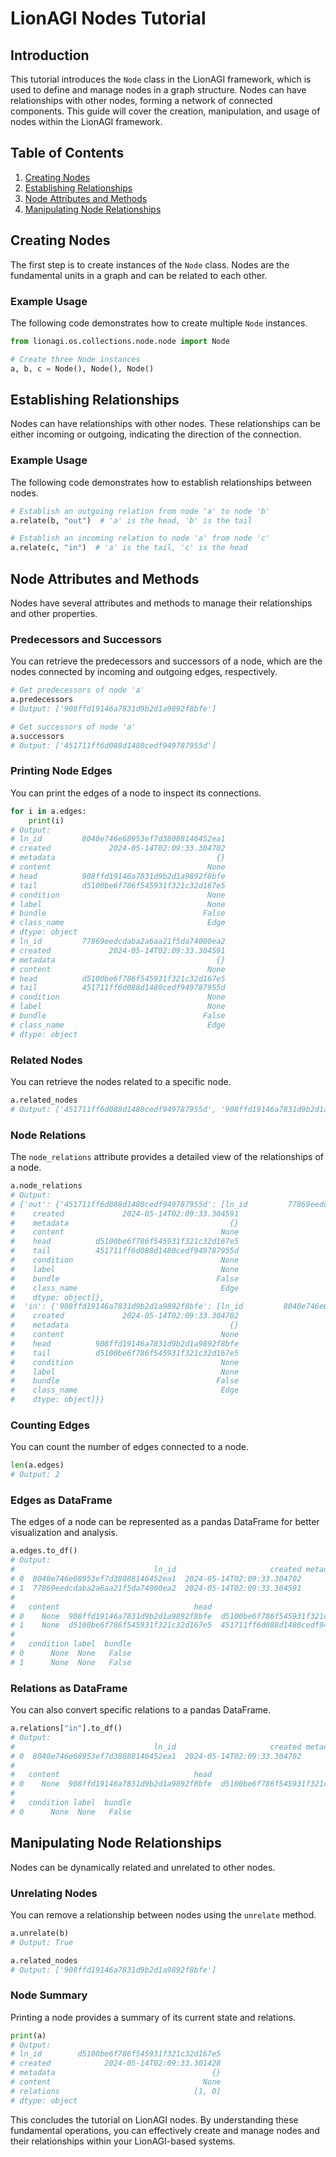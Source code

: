 
# LionAGI Nodes Tutorial

## Introduction

This tutorial introduces the `Node` class in the LionAGI framework, which is used to define and manage nodes in a graph structure. Nodes can have relationships with other nodes, forming a network of connected components. This guide will cover the creation, manipulation, and usage of nodes within the LionAGI framework.

## Table of Contents

1. [Creating Nodes](#creating-nodes)
2. [Establishing Relationships](#establishing-relationships)
3. [Node Attributes and Methods](#node-attributes-and-methods)
4. [Manipulating Node Relationships](#manipulating-node-relationships)

## Creating Nodes

The first step is to create instances of the `Node` class. Nodes are the fundamental units in a graph and can be related to each other.

### Example Usage

The following code demonstrates how to create multiple `Node` instances.

```python
from lionagi.os.collections.node.node import Node

# Create three Node instances
a, b, c = Node(), Node(), Node()
```

## Establishing Relationships

Nodes can have relationships with other nodes. These relationships can be either incoming or outgoing, indicating the direction of the connection.

### Example Usage

The following code demonstrates how to establish relationships between nodes.

```python
# Establish an outgoing relation from node 'a' to node 'b'
a.relate(b, "out")  # 'a' is the head, 'b' is the tail

# Establish an incoming relation to node 'a' from node 'c'
a.relate(c, "in")  # 'a' is the tail, 'c' is the head
```

## Node Attributes and Methods

Nodes have several attributes and methods to manage their relationships and other properties.

### Predecessors and Successors

You can retrieve the predecessors and successors of a node, which are the nodes connected by incoming and outgoing edges, respectively.

```python
# Get predecessors of node 'a'
a.predecessors
# Output: ['908ffd19146a7831d9b2d1a9892f8bfe']

# Get successors of node 'a'
a.successors
# Output: ['451711ff6d088d1480cedf949787955d']
```

### Printing Node Edges

You can print the edges of a node to inspect its connections.

```python
for i in a.edges:
    print(i)
# Output:
# ln_id         8040e746e68953ef7d38088146452ea1
# created             2024-05-14T02:09:33.304702
# metadata                                    {}
# content                                   None
# head          908ffd19146a7831d9b2d1a9892f8bfe
# tail          d5100be6f786f545931f321c32d167e5
# condition                                 None
# label                                     None
# bundle                                   False
# class_name                                Edge
# dtype: object
# ln_id         77869eedcdaba2a6aa21f5da74000ea2
# created             2024-05-14T02:09:33.304591
# metadata                                    {}
# content                                   None
# head          d5100be6f786f545931f321c32d167e5
# tail          451711ff6d088d1480cedf949787955d
# condition                                 None
# label                                     None
# bundle                                   False
# class_name                                Edge
# dtype: object
```

### Related Nodes

You can retrieve the nodes related to a specific node.

```python
a.related_nodes
# Output: ['451711ff6d088d1480cedf949787955d', '908ffd19146a7831d9b2d1a9892f8bfe']
```

### Node Relations

The `node_relations` attribute provides a detailed view of the relationships of a node.

```python
a.node_relations
# Output:
# {'out': {'451711ff6d088d1480cedf949787955d': [ln_id         77869eedcdaba2a6aa21f5da74000ea2
#    created             2024-05-14T02:09:33.304591
#    metadata                                    {}
#    content                                   None
#    head          d5100be6f786f545931f321c32d167e5
#    tail          451711ff6d088d1480cedf949787955d
#    condition                                 None
#    label                                     None
#    bundle                                   False
#    class_name                                Edge
#    dtype: object]},
#  'in': {'908ffd19146a7831d9b2d1a9892f8bfe': [ln_id         8040e746e68953ef7d38088146452ea1
#    created             2024-05-14T02:09:33.304702
#    metadata                                    {}
#    content                                   None
#    head          908ffd19146a7831d9b2d1a9892f8bfe
#    tail          d5100be6f786f545931f321c32d167e5
#    condition                                 None
#    label                                     None
#    bundle                                   False
#    class_name                                Edge
#    dtype: object]}}
```

### Counting Edges

You can count the number of edges connected to a node.

```python
len(a.edges)
# Output: 2
```

### Edges as DataFrame

The edges of a node can be represented as a pandas DataFrame for better visualization and analysis.

```python
a.edges.to_df()
# Output:
#                               ln_id                     created metadata  \
# 0  8040e746e68953ef7d38088146452ea1  2024-05-14T02:09:33.304702       {}   
# 1  77869eedcdaba2a6aa21f5da74000ea2  2024-05-14T02:09:33.304591       {}   
# 
#   content                              head                              tail  \
# 0    None  908ffd19146a7831d9b2d1a9892f8bfe  d5100be6f786f545931f321c32d167e5   
# 1    None  d5100be6f786f545931f321c32d167e5  451711ff6d088d1480cedf949787955d   
# 
#   condition label  bundle  
# 0      None  None   False  
# 1      None  None   False  
```

### Relations as DataFrame

You can also convert specific relations to a pandas DataFrame.

```python
a.relations["in"].to_df()
# Output:
#                               ln_id                     created metadata  \
# 0  8040e746e68953ef7d38088146452ea1  2024-05-14T02:09:33.304702       {}   
# 
#   content                              head                              tail  \
# 0    None  908ffd19146a7831d9b2d1a9892f8bfe  d5100be6f786f545931f321c32d167e5   
# 
#   condition label  bundle  
# 0      None  None   False  
```

## Manipulating Node Relationships

Nodes can be dynamically related and unrelated to other nodes.

### Unrelating Nodes

You can remove a relationship between nodes using the `unrelate` method.

```python
a.unrelate(b)
# Output: True

a.related_nodes
# Output: ['908ffd19146a7831d9b2d1a9892f8bfe']
```

### Node Summary

Printing a node provides a summary of its current state and relations.

```python
print(a)
# Output:
# ln_id        d5100be6f786f545931f321c32d167e5
# created            2024-05-14T02:09:33.301428
# metadata                                   {}
# content                                  None
# relations                              [1, 0]
# dtype: object
```

This concludes the tutorial on LionAGI nodes. By understanding these fundamental operations, you can effectively create and manage nodes and their relationships within your LionAGI-based systems.

